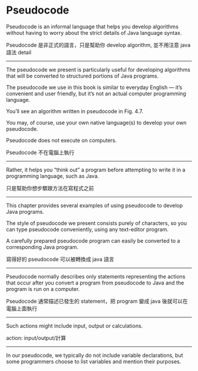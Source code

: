 # Pseudocode
Pseudocode is an informal language that helps you develop algorithms without having to
worry about the strict details of Java language syntax. 

Pseudocode 是非正式的語言，只是幫助你 develop algorithm, 並不用注意 java 語法 detail

---

The pseudocode we present is particularly useful for developing algorithms that will be converted to structured portions of Java programs. 

The pseudocode we use in this book is similar to everyday English — it’s
convenient and user friendly, but it’s not an actual computer programming language.

You’ll see an algorithm written in pseudocode in Fig. 4.7. 

You may, of course, use your own native language(s) to develop your own pseudocode.

Pseudocode does not execute on computers. 

Pseudocode 不在電腦上執行

---

Rather, it helps you “think out” a program before attempting to write it in a programming language, such as Java. 

只是幫助你想步驟跟方法在寫程式之前

---

This chapter provides several examples of using pseudocode to develop Java programs.

The style of pseudocode we present consists purely of characters, so you can type
pseudocode conveniently, using any text-editor program. 

A carefully prepared pseudocode program can easily be converted to a corresponding Java program.

寫得好的 pseudocode 可以被轉換成 java 語言

---

Pseudocode normally describes only statements representing the actions that occur
after you convert a program from pseudocode to Java and the program is run on a computer. 

Pseudocode 通常描述已發生的 statement，把 program 變成 java 後就可以在電腦上面執行

---

Such actions might include input, output or calculations. 

action: input/output/計算

---

In our pseudocode, we typically do not include variable declarations, but some programmers choose to list variables and mention their purposes.